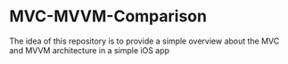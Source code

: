 # MVC-MVVM-Comparison
The idea of this repository is to provide a simple overview about the MVC and MVVM architecture in a simple iOS app


